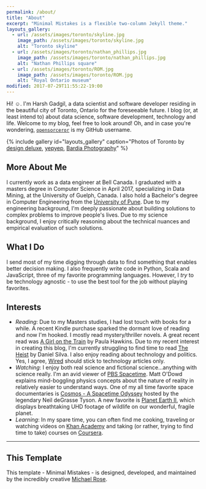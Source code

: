 ```yaml
---
permalink: /about/
title: "About"
excerpt: "Minimal Mistakes is a flexible two-column Jekyll theme."
layouts_gallery:
  - url: /assets/images/toronto/skyline.jpg
    image_path: /assets/images/toronto/skyline.jpg
    alt: "Toronto skyline"
  - url: /assets/images/toronto/nathan_phillips.jpg
    image_path: /assets/images/toronto/nathan_phillips.jpg
    alt: "Nathan Phillips square"
  - url: /assets/images/toronto/ROM.jpg
    image_path: /assets/images/toronto/ROM.jpg
    alt: "Royal Ontario museum"
modified: 2017-07-29T11:55:22-19:00
---
```


Hi! :relaxed:. I'm Harsh Gadgil, a data scientist and software developer residing in the beautiful city of Toronto, Ontario for the foreseeable future. I blog (or, at least intend to) about data science, software development, technology and life. Welcome to my blog, feel free to look around! Oh, and in case you're wondering, [`opensorceror`](https://github.com/opensorceror) is my GitHub username.

{% include gallery id="layouts_gallery" caption="Photos of Toronto by [design deluxe](https://www.flickr.com/photos/hdrdeluxe/6075814024/in/photolist-afU8Qd-oPRq5J-Rop6jY-3cVg2-b7YycX-vXbzBa-8T8FnZ-dnpJef-dXAt6h-o6Znsm-nJ8yFe-cjw5RJ-7U3mY5-7WQLUa-U4SAtt-5qM6wx-9RomD8-gxcNEZ-ahYL8G-DPg7jM-pjjGsq-6fTwHf-5amyJi-tKqtUB-VRKq3R-cfwFah-Ud5zVn-dk1GC9-9UmAvF-UGHVo8-8icS-TT8dpp-94rQv-pFT4H5-5uRbFQ-6sq2w-qtoAHq-eLsxah-5nnPHT-9a5g5d-rBPZVa-tyu4ve-5bHPyc-cKjLgo-qCRw7F-2oVgx-nsvDqg-nuXVyc-fiLRFE-eH6HXY), [yepyep](https://www.flickr.com/photos/rstiller/36042600966/in/photolist-WUXKyA-X8aJLs-Txf6eR-64LuF9-V4KW2u-r8aykG-WTBxvj-avciG8-pmzjMo-6bq9DZ-pmzjY5-UqrD54-qbSYGw-obTdqJ-9iVuME-VsiGJ5-hZ1eDD-WLHPZk-623Bav-TnT3eQ-UqrNFD-r6pGQt-UqrGBe-is9Nfv-psqqbm-Vpjyu3-opf6z8-4ipFEv-qK7GSV-VsVi2j-phWm31-TXmMhq-ipTy24-os34hw-ojPLTA-VCX6fU-i38dDi-W9jNxe-7kReq-2UqYJD-Rrw2dS-THaeFf-VstcKR-Qoury7-WHA3kN-dPC9oE-a8f1Ve-ipTxGX-VQTz91-pH2S3W), [Bardia Photography](https://www.flickr.com/photos/bardia_photowork/8195330318/in/photolist-ducdbA-UEtZtj-X5kNtq-TUboHg-nQLkWw-W5QaiC-94mkbf-SpKW4w-qg2yQ9-TUboKv-s5HJ81-odLHVz-WmagAa-piUWHg-pktQf4-Wm9YMF-pGZ7Hx-oyQqjV-pCDE1g-vhHbY-cLy3jm-pmpSDe-WxQqtR-oKaDr4-VLpFeU-WhSTkE-4GPQUk-rrkztZ-Vu3hUB-6PHWpS-Ug3p49-S8Y3mK-8eJRgF-pqPmK5-UCCZvs-avsyTa-8eNdx3-94nd4Q-SpKVJy-nmWCWu-pgvpy1-Tm3hWK-poW2pQ-qt8oGF-94irbe-94mTNW-94n6Zf-hF4DeX-Va6QDr-5hkYjd)" %}
<!-- 
[Install the Theme]({{ "/docs/quick-start-guide/" | absolute_url }}){: .btn .btn--success .btn--large} -->

## More About Me

I currently work as a data engineer at Bell Canada. I graduated with a masters degree in Computer Science in April 2017, specializing in Data Mining, at the University of Guelph, Canada. I also hold a Bachelor's degree in Computer Engineering from the [University of Pune](http://www.unipune.ac.in/). Due to my engineering background, I'm deeply passionate about building solutions to complex problems to improve people's lives. Due to my science background, I enjoy critically reasoning about the technical nuances and empirical evaluation of such solutions. 

## What I Do

I send most of my time digging through data to find something that enables better decision making. I also frequently write code in Python, Scala and JavaScript, three of my favorite programming languages. However, I *try* to be technology agnostic - to use the best tool for the job without playing favorites. 

## Interests

- *Reading*: Due to my Masters studies, I had lost touch with books for a while. A recent Kindle purchase sparked the dormant love of reading and now I'm hooked. I mostly read mystery/thriller novels. A great recent read was [A Girl on the Train](https://www.goodreads.com/choiceawards/best-mystery-thriller-books-2015) by Paula Hawkins. Due to my recent interest in creating this blog, I'm currently struggling to find time to read [The Heist](https://www.goodreads.com/book/show/18730158-the-heist?from_search=true) by Daniel Silva. I also enjoy reading about technology and politics. Yes, I agree, [Wired](https://www.wired.com/) should stick to technology articles only.
- *Watching*: I enjoy both real science and fictional science...anything with science really. I'm an avid viewer of [PBS Spacetime](https://www.youtube.com/channel/UC7_gcs09iThXybpVgjHZ_7g). Matt O'Dowd explains mind-boggling physics concepts about the nature of reality in relatively easier to understand ways. One of my all time favorite space documentaries is [Cosmos - A Spacetime Odyssey](http://www.imdb.com/title/tt2395695/) hosted by the legendary Neil deGrasse Tyson. A new favorite is [Planet Earth II](http://www.imdb.com/title/tt5491994/), which displays breathtaking UHD footage of wildlife on our wonderful, fragile planet. 
- *Learning*: In my spare time, you can often find me cooking, traveling or watching videos on [Khan Academy](https://www.khanacademy.org/) and taking (or rather, trying to find time to take) courses on [Coursera](https://www.coursera.org/).     

---

## This Template
This template - Minimal Mistakes - is designed, developed, and maintained by the incredibly creative [Michael Rose](https://mademistakes.com/).